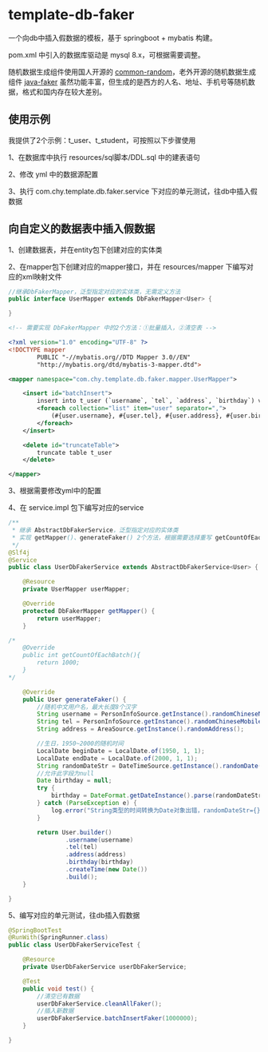 # template-db-faker
一个向db中插入假数据的模板，基于 springboot + mybatis 构建。



pom.xml 中引入的数据库驱动是 mysql 8.x，可根据需要调整。

随机数据生成组件使用国人开源的 [common-random](https://github.com/yindz/common-random)，老外开源的随机数据生成组件 [java-faker](https://github.com/DiUS/java-faker) 虽然功能丰富，但生成的是西方的人名、地址、手机号等随机数据，格式和国内存在较大差别。





## 使用示例

我提供了2个示例：t_user、t_student，可按照以下步骤使用

1、在数据库中执行 resources/sql脚本/DDL.sql 中的建表语句

2、修改 yml 中的数据源配置

3、执行 com.chy.template.db.faker.service 下对应的单元测试，往db中插入假数据





## 向自定义的数据表中插入假数据

1、创建数据表，并在entity包下创建对应的实体类

2、在mapper包下创建对应的mapper接口，并在 resources/mapper 下编写对应的xml映射文件

```java
//继承DbFakerMapper，泛型指定对应的实体类，无需定义方法
public interface UserMapper extends DbFakerMapper<User> {

}
```

```xml
<!-- 需要实现 DbFakerMapper 中的2个方法：①批量插入，②清空表 -->

<?xml version="1.0" encoding="UTF-8" ?>
<!DOCTYPE mapper
        PUBLIC "-//mybatis.org//DTD Mapper 3.0//EN"
        "http://mybatis.org/dtd/mybatis-3-mapper.dtd">

<mapper namespace="com.chy.template.db.faker.mapper.UserMapper">

    <insert id="batchInsert">
        insert into t_user (`username`, `tel`, `address`, `birthday`) values
        <foreach collection="list" item="user" separator=",">
            (#{user.username}, #{user.tel}, #{user.address}, #{user.birthday})
        </foreach>
    </insert>

    <delete id="truncateTable">
        truncate table t_user
    </delete>

</mapper>
```



3、根据需要修改yml中的配置

4、在 service.impl 包下编写对应的service

```java
/**
 * 继承 AbstractDbFakerService，泛型指定对应的实体类
 * 实现 getMapper()、generateFaker() 2个方法，根据需要选择重写 getCountOfEachBatch() 方法
 */
@Slf4j
@Service
public class UserDbFakerService extends AbstractDbFakerService<User> {

    @Resource
    private UserMapper userMapper;

    @Override
    protected DbFakerMapper getMapper() {
        return userMapper;
    }

/*
    @Override
    public int getCountOfEachBatch(){
        return 1000;
    }
*/

    @Override
    public User generateFaker() {
        //随机中文用户名，最大长度8个汉字
        String username = PersonInfoSource.getInstance().randomChineseNickName(8);
        String tel = PersonInfoSource.getInstance().randomChineseMobile();
        String address = AreaSource.getInstance().randomAddress();

        //生日，1950~2000的随机时间
        LocalDate beginDate = LocalDate.of(1950, 1, 1);
        LocalDate endDate = LocalDate.of(2000, 1, 1);
        String randomDateStr = DateTimeSource.getInstance().randomDate(beginDate, endDate, "yyyy-MM-dd");
        //允许此字段为null
        Date birthday = null;
        try {
            birthday = DateFormat.getDateInstance().parse(randomDateStr);
        } catch (ParseException e) {
            log.error("String类型的时间转换为Date对象出错，randomDateStr={}", randomDateStr, e);
        }

        return User.builder()
                .username(username)
                .tel(tel)
                .address(address)
                .birthday(birthday)
                .createTime(new Date())
                .build();
    }

}
```



5、编写对应的单元测试，往db插入假数据

```java
@SpringBootTest
@RunWith(SpringRunner.class)
public class UserDbFakerServiceTest {

    @Resource
    private UserDbFakerService userDbFakerService;

    @Test
    public void test() {
        //清空已有数据
        userDbFakerService.cleanAllFaker();
        //插入新数据
        userDbFakerService.batchInsertFaker(1000000);
    }

}
```

